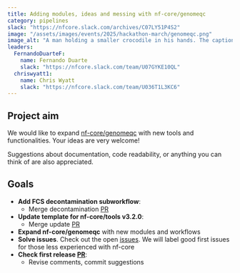```yaml
---
title: Adding modules, ideas and messing with nf-core/genomeqc
category: pipelines
slack: "https://nfcore.slack.com/archives/C07LY51P4S2"
image: "/assets/images/events/2025/hackathon-march/genomeqc.png"
image_alt: "A man holding a smaller crocodile in his hands. The caption above them: 'Man, please release me'"
leaders:
  FernandoDuarteF:
    name: Fernando Duarte
    slack: "https://nfcore.slack.com/team/U07GYKE10QL"
  chriswyatt1:
    name: Chris Wyatt
    slack: "https://nfcore.slack.com/team/U036T1L3KC6"
---
```


## Project aim

We would like to expand [nf-core/genomeqc](https://github.com/nf-core/genomeqc) with new tools and functionalities. Your ideas are very welcome!

Suggestions about documentation, code readability, or anything you can think of are also appreciated.

## Goals

- **Add FCS decontamination subworkflow**:
  - Merge decontamination [PR](https://github.com/nf-core/genomeqc/pull/72)
- **Update template for nf-core/tools v3.2.0**:
  - Merge update [PR](https://github.com/nf-core/genomeqc/pull/110)
- **Expand nf-core/genomeqc** with new modules and workflows
- **Solve issues**. Check out the open [issues](https://github.com/nf-core/genomeqc/issues). We will label good first issues for those less experienced with nf-core
- **Check first release [PR](https://github.com/nf-core/genomeqc/pull/53)**:
   - Revise comments, commit suggestions
   